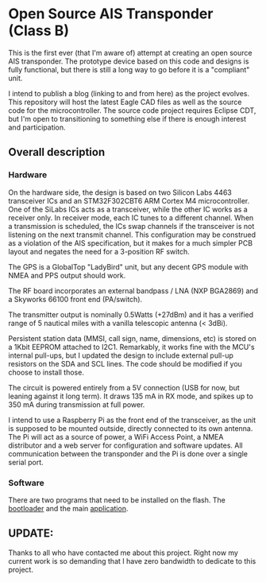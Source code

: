 # Open Source AIS Transponder (Class B)

This is the first ever (that I'm aware of) attempt at creating an open source AIS transponder. The prototype device
based on this code and designs is fully functional, but there is still a long way to go before it is a "compliant" unit.

I intend to publish a blog (linking to and from here) as the project evolves. This repository will host the latest Eagle CAD files as well as
the source code for the microcontroller. The source code project requires Eclipse CDT, but I'm open to transitioning to something
else if there is enough interest and participation.


## Overall description

### Hardware

On the hardware side, the design is based on two Silicon Labs 4463 transceiver ICs and an STM32F302CBT6 ARM Cortex M4 microcontroller.
One of the SiLabs ICs acts as a transceiver, while the other IC works as a receiver only. In receiver mode, each IC tunes to a different
channel. When a transmission is scheduled, the ICs swap channels if the transceiver is not listening on the next transmit channel. This configuration
may be construed as a violation of the AIS specification, but it makes for a much simpler PCB layout and negates the need for a 3-position RF switch.

The GPS is a GlobalTop "LadyBird" unit, but any decent GPS module with NMEA and PPS output should work.

The RF board incorporates an external bandpass / LNA (NXP BGA2869) and a Skyworks 66100 front end (PA/switch).

The transmitter output is nominally 0.5Watts (+27dBm) and it has a verified range of 5 nautical miles with a vanilla telescopic antenna (< 3dBi).

Persistent station data (MMSI, call sign, name, dimensions, etc) is stored on a 1Kbit EEPROM attached to I2C1. Remarkably, it works fine with the MCU's 
internal pull-ups, but I updated the design to include external pull-up resistors on the SDA and SCL lines. The code should be modified if you choose to 
install those.

The circuit is powered entirely from a 5V connection (USB for now, but leaning against it long term). It draws 135 mA in RX mode,
and spikes up to 350 mA during transmission at full power. 

I intend to use a Raspberry Pi as the front end of the transceiver, as the unit is supposed to be mounted outside, directly connected to its own antenna.
The Pi will act as a source of power, a WiFi Access Point, a NMEA distributor and a web server for configuration and software updates. All communication between the transponder
and the Pi is done over a single serial port.


### Software

There are two programs that need to be installed on the flash. The [bootloader](bootloader/) and the main [application](application/). 


## UPDATE:

Thanks to all who have contacted me about this project. Right now my current work is so demanding that I have zero bandwidth to dedicate to this project.



